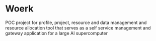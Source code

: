 # Woerk

POC project for profile, project, resource and data management and resource allocation tool that serves as a self service management and gateway application for a large AI supercomputer